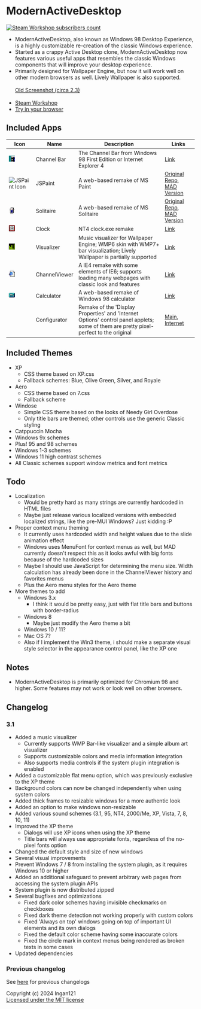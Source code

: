 # ModernActiveDesktop
<a href="https://steamcommunity.com/sharedfiles/filedetails/?id=2278898637"><img src="https://img.shields.io/endpoint.svg?url=https%3A%2F%2Fshieldsio-steam-workshop.jross.me%2F2278898637%2Fsubscriptions-text" alt="Steam Workshop subscribers count"></a>

* ModernActiveDesktop, also known as Windows 98 Desktop Experience, is a highly customizable re-creation of the classic Windows experience.
* Started as a crappy Active Desktop clone, ModernActiveDesktop now features various useful apps that resembles the classic Windows components that will improve your desktop experience.
* Primarily designed for Wallpaper Engine, but now it will work well on other modern browsers as well. Lively Wallpaper is also supported.
<br><br>
[Old Screenshot (circa 2.3)](docs/images/screenshot.png)
<br><br>
* [Steam Workshop](https://steamcommunity.com/sharedfiles/filedetails/?id=2278898637)
* [Try in your browser](https://www.ingan121.com/mad/)

## Included Apps
|Icon|Name|Description|Links|
|---|---|---|---|
|![Channel Bar Icon](images/mad16.png)|Channel Bar|The Channel Bar from Windows 98 First Edition or Internet Explorer 4|[Link](https://github.com/Ingan121/ModernActiveDesktop/blob/master/ChannelBar.html)|
|<img src="apps/jspaint/favicon.ico" width="16" alt="JSPaint Icon">|JSPaint|A web-based remake of MS Paint|[Original Repo](https://github.com/1j01/jspaint), [MAD Version](https://github.com/Ingan121/ModernActiveDesktop/tree/master/apps/jspaint)|
|![Solitaire Icon](apps/solitaire/icon.png)|Solitaire|A web-based remake of MS Solitaire|[Original Repo](https://github.com/rjanjic/js-solitaire), [MAD Version](https://github.com/Ingan121/ModernActiveDesktop/tree/master/apps/solitaire)|
|<img src="apps/clock/icon.png" width="16" alt="Clock Icon">|Clock|NT4 clock.exe remake|[Link](https://github.com/Ingan121/ModernActiveDesktop/tree/master/apps/clock)|
|![Visualizer Icon](apps/visualizer/icon.png)|Visualizer|Music visualizer for Wallpaper Engine; WMP6 skin with WMP7+ bar visualization; Lively Wallpaper is partially supported|[Link](https://github.com/Ingan121/ModernActiveDesktop/tree/master/apps/visualizer)|
|![ChannelViewer Icon](apps/channelviewer/images/icon.png)|ChannelViewer|A IE4 remake with some elements of IE6; supports loading many webpages with classic look and features|[Link](https://github.com/Ingan121/ModernActiveDesktop/tree/master/apps/channelviewer)|
|![Calculator Icon](apps/calc/icon.png)|Calculator|A web-based remake of Windows 98 calculator|[Link](https://github.com/Ingan121/ModernActiveDesktop/tree/master/apps/calc)|
||Configurator|Remake of the 'Display Properties' and 'Internet Options' control panel applets; some of them are pretty pixel-perfect to the original|[Main](https://github.com/Ingan121/ModernActiveDesktop/tree/master/apps/madconf), [Internet](https://github.com/Ingan121/ModernActiveDesktop/tree/master/apps/inetcpl)|

## Included Themes
* XP
    * CSS theme based on XP.css
    * Fallback schemes: Blue, Olive Green, Silver, and Royale
* Aero
    * CSS theme based on 7.css
    * Fallback scheme
* Windose
    * Simple CSS theme based on the looks of Needy Girl Overdose
    * Only title bars are themed; other controls use the generic Classic styling
* Catppuccin Mocha
* Windows 9x schemes
* Plus! 95 and 98 schemes
* Windows 1-3 schemes
* Windows 11 high contrast schemes
* All Classic schemes support window metrics and font metrics

## Todo
* Localization
    * Would be pretty hard as many strings are currently hardcoded in HTML files
    * Maybe just release various localized versions with embedded localized strings, like the pre-MUI Windows? Just kidding :P
* Proper context menu theming
    * It currently uses hardcoded width and height values due to the slide animation effect
    * Windows uses MenuFont for context menus as well, but MAD currently doesn't respect this as it looks awful with big fonts because of the hardcoded sizes
    * Maybe I should use JavaScript for determining the menu size. Width calculation has already been done in the ChannelViewer history and favorites menus
    * Plus the Aero menu styles for the Aero theme
* More themes to add
    * Windows 3.x
        * I think it would be pretty easy, just with flat title bars and buttons with border-radius
    * Windows 8
        * Maybe just modify the Aero theme a bit
    * Windows 10 / 11?
    * Mac OS 7?
    * Also if I implement the Win3 theme, i should make a separate visual style selector in the appearance control panel, like the XP one

## Notes
* ModernActiveDesktop is primarily optimized for Chromium 98 and higher. Some features may not work or look well on other browsers.

## Changelog

### 3.1
* Added a music visualizer
    * Currently supports WMP Bar-like visualizer and a simple album art visualizer
    * Supports customizable colors and media information integration
    * Also supports media controls if the system plugin integration is enabled
* Added a customizable flat menu option, which was previously exclusive to the XP theme
* Background colors can now be changed independently when using system colors
* Added thick frames to resizable windows for a more authentic look
* Added an option to make windows non-resizable
* Added various sound schemes (3.1, 95, NT4, 2000/Me, XP, Vista, 7, 8, 10, 11)
* Improved the XP theme
    * Dialogs will use XP icons when using the XP theme
    * Title bars will always use appropriate fonts, regardless of the no-pixel fonts option
* Changed the default style and size of new windows
* Several visual improvements
* Prevent Windows 7 / 8 from installing the system plugin, as it requires Windows 10 or higher
* Added an additional safeguard to prevent arbitrary web pages from accessing the system plugin APIs
* System plugin is now distributed zipped
* Several bugfixes and optimizations
    * Fixed dark color schemes having invisible checkmarks on checkboxes
    * Fixed dark theme detection not working properly with custom colors
    * Fixed 'Always on top' windows going on top of important UI elements and its own dialogs
    * Fixed the default color scheme having some inaccurate colors
    * Fixed the circle mark in context menus being rendered as broken texts in some cases
* Updated dependencies

### Previous changelog
See [here](docs/Updated.md) for previous changelogs

Copyright (c) 2024 Ingan121  
[Licensed under the MIT license](license.txt)
